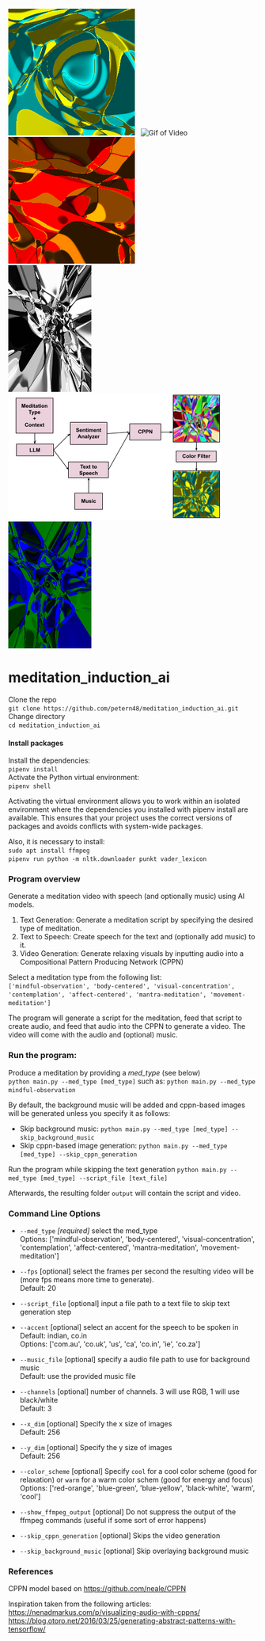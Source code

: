 ![Blue Yellow Image](examples/color-scheme-images/blue-yellow.png) &nbsp;
![Gif of Video](/examples/cppn-video.gif) &nbsp;
![Red Orange Image](examples/color-scheme-images/red-orange.png) &nbsp;  
![Black White Image](examples/color-scheme-images/black-white-small.png) &nbsp;
![Program Structure Diagram](assets/meditation-induction-diagram.png) &nbsp;
![Blue Green Image](examples/color-scheme-images/blue-green-small.png)

# meditation_induction_ai
Clone the repo  
`git clone https://github.com/petern48/meditation_induction_ai.git`  
Change directory  
`cd meditation_induction_ai`

#### Install packages
Install the dependencies:  
`pipenv install`  
Activate the Python virtual environment:  
`pipenv shell`

Activating the virtual environment allows you to work within an isolated environment where the dependencies you installed with pipenv install are available. This ensures that your project uses the correct versions of packages and avoids conflicts with system-wide packages.

Also, it is necessary to install:  
`sudo apt install ffmpeg`  
`pipenv run python -m nltk.downloader punkt vader_lexicon`

### Program overview
Generate a meditation video with speech (and optionally music) using AI models.
1. Text Generation: Generate a meditation script by specifying the desired type of meditation.
2. Text to Speech: Create speech for the text and (optionally add music) to it.
3. Video Generation: Generate relaxing visuals by inputting audio into a Compositional Pattern Producing Network (CPPN)

Select a meditation type from the following list:  
`['mindful-observation', 'body-centered', 'visual-concentration', 'contemplation', 'affect-centered', 'mantra-meditation', 'movement-meditation']`

The program will generate a script for the meditation, feed that script to create audio, and feed that audio into the CPPN to generate a video. The video will come with the audio and (optional) music. 

### Run the program:
Produce a meditation by providing a *med_type* (see below)  
`python main.py --med_type [med_type]`
such as:
`python main.py --med_type mindful-observation`

By default, the background music will be added and cppn-based images will be generated unless you specify it as follows:
- Skip background music: `python main.py --med_type [med_type] --skip_background_music`
- Skip cppn-based image generation: `python main.py --med_type [med_type] --skip_cppn_generation`

Run the program while skipping the text generation
`python main.py --med_type [med_type] --script_file [text_file]`

Afterwards, the resulting folder `output` will contain the script and video.

### Command Line Options

- `--med_type` _[required]_ select the med_type  
Options: ['mindful-observation', 'body-centered', 'visual-concentration', 'contemplation', 'affect-centered', 'mantra-meditation', 'movement-meditation']

- `--fps` [optional] select the frames per second the resulting video will be (more fps means more time to generate).  
Default: 20

- `--script_file` [optional] input a file path to a text file to skip text generation step

- `--accent` [optional] select an accent for the speech to be spoken in  
Default: indian, co.in   
Options: ['com.au', 'co.uk', 'us', 'ca', 'co.in', 'ie', 'co.za']

- `--music_file` [optional] specify a audio file path to use for background music  
Default: use the provided music file

- `--channels` [optional] number of channels. 3 will use RGB, 1 will use black/white  
Default: 3

- `--x_dim` [optional] Specify the x size of images  
Default: 256

- `--y_dim` [optional] Specify the y size of images  
Default: 256

- `--color_scheme` [optional] Specify `cool` for a cool color scheme (good for relaxation) or `warm` for a warm color schem (good for energy and focus)  
Options: ['red-orange', 'blue-green', 'blue-yellow', 'black-white', 'warm', 'cool']

- `--show_ffmpeg_output` [optional] Do not suppress the output of the ffmpeg commands (useful if some sort of error happens)  

- `--skip_cppn_generation` [optional] Skips the video generation

- `--skip_background_music` [optional] Skip overlaying background music

### References
CPPN model based on https://github.com/neale/CPPN

Inspiration taken from the following articles:
https://nenadmarkus.com/p/visualizing-audio-with-cppns/  
https://blog.otoro.net/2016/03/25/generating-abstract-patterns-with-tensorflow/
